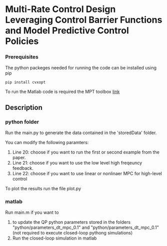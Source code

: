 # Multi-Rate Control Design Leveraging Control Barrier Functions and Model Predictive Control Policies

### Prerequisites

The python packeges needed for running the code can be installed using pip

```
pip install cvxopt
```

To run the Matlab code is required the MPT toolbox [link](https://www.mpt3.org/Main/Installation)

## Description

### python folder
Run the main.py to generate the data contained in the 'storedData' folder.

You can modify the following paramters:
1) Line 20: choose if you want to run the first or second example from the paper.
2) Line 21: choose if you want to use the low level high freqeuncy feedback.
3) Line 22: choose if you want to use linear or nonlinaer MPC for high-level control

To plot the results run the file plot.py

### matlab
Run main.m if you want to

1) to update the QP python parameters stored in the folders "python/parameters_dt_mpc_0.1" and "python/parameters_dt_mpc_0.1" (not required to execute closed-loop pythong simulations)
2) Run the closed-loop simulation in matlab